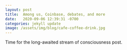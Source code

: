 ```yaml
---
layout: post
title:  Among us, Coinbase, debates, and more
date:   2020-09-06 12:39:31 -0700
categories: jekyll update
image: /assets/img/blog/cafe-coffee-drink.jpg
---
```

Time for the long-awaited stream of consciousness post.
